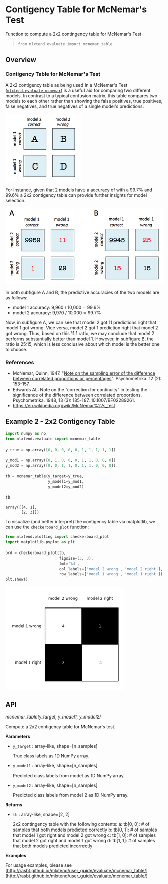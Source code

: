 # Contigency Table for McNemar's Test

Function to compute a 2x2 contingency table for McNemar's Test

> `from mlxtend.evaluate import mcnemar_table`    

## Overview

###  Contigency Table for McNemar's Test

A 2x2 contigency table as being used in a McNemar's Test ([`mlxtend.evaluate.mcnemar`](mcnemar.md)) is a useful aid for comparing two different models. In contrast to a typical confusion matrix, this table compares two models to each other rather than showing the false positives, true positives, false negatives, and true negatives of a single model's predictions:

![](./mcnemar_table_files/mcnemar_contingency_table.png)

For instance, given that 2 models have a accuracy of with a 99.7% and 99.6% a 2x2 contigency table can provide further insights for model selection.


![](./mcnemar_table_files/mcnemar_contingency_table_ex1.png)

In both subfigure A and B, the predictive accuracies of the two models are as follows:

- model 1 accuracy: 9,960 / 10,000 = 99.6%
- model 2 accuracy: 9,970 / 10,000 = 99.7%

Now, in subfigure A, we can see that model 2 got 11 predictions right that model 1 got wrong. Vice versa, model 2 got 1 prediction right that model 2 got wrong. Thus, based on this 11:1 ratio, we may conclude that model 2 performs substantially better than model 1. However, in subfigure B, the ratio is 25:15, which is less conclusive about which model is the better one to choose.

### References

- McNemar, Quinn, 1947. "[Note on the sampling error of the difference between correlated proportions or percentages](http://link.springer.com/article/10.1007%2FBF02295996)". Psychometrika. 12 (2): 153–157.
- Edwards AL: Note on the “correction for continuity” in testing the significance of the difference between correlated proportions. Psychometrika. 1948, 13 (3): 185-187. 10.1007/BF02289261.
- https://en.wikipedia.org/wiki/McNemar%27s_test


## Example 2 - 2x2 Contigency Table


```python
import numpy as np
from mlxtend.evaluate import mcnemar_table

y_true = np.array([0, 0, 0, 0, 0, 1, 1, 1, 1, 1])

y_mod1 = np.array([0, 1, 0, 0, 0, 1, 1, 0, 0, 0])
y_mod2 = np.array([0, 0, 1, 1, 0, 1, 1, 0, 0, 0])

tb = mcnemar_table(y_target=y_true, 
                   y_model1=y_mod1, 
                   y_model2=y_mod2)

tb
```




    array([[4, 1],
           [2, 3]])



To visualize (and better interpret) the contigency table via matplotlib, we can use the `checkerboard_plot` function:


```python
from mlxtend.plotting import checkerboard_plot
import matplotlib.pyplot as plt

brd = checkerboard_plot(tb,
                        figsize=(3, 3),
                        fmt='%d',
                        col_labels=['model 2 wrong', 'model 2 right'],
                        row_labels=['model 1 wrong', 'model 1 right'])
plt.show()
```


![png](mcnemar_table_files/mcnemar_table_13_0.png)


## API


*mcnemar_table(y_target, y_model1, y_model2)*

Compute a 2x2 contigency table for McNemar's test.

**Parameters**

- `y_target` : array-like, shape=[n_samples]

    True class labels as 1D NumPy array.

- `y_model1` : array-like, shape=[n_samples]

    Predicted class labels from model as 1D NumPy array.

- `y_model2` : array-like, shape=[n_samples]

    Predicted class labels from model 2 as 1D NumPy array.

**Returns**

- `tb` : array-like, shape=[2, 2]

    2x2 contingency table with the following contents:
    a: tb[0, 0]: # of samples that both models predicted correctly
    b: tb[0, 1]: # of samples that model 1 got right and model 2 got wrong
    c: tb[1, 0]: # of samples that model 2 got right and model 1 got wrong
    d: tb[1, 1]: # of samples that both models predicted incorrectly

**Examples**

For usage examples, please see
    [http://rasbt.github.io/mlxtend/user_guide/evaluate/mcnemar_table/](http://rasbt.github.io/mlxtend/user_guide/evaluate/mcnemar_table/)


